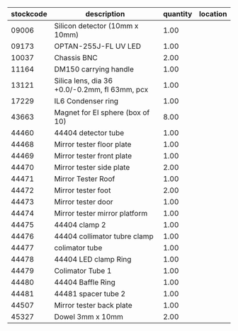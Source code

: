 |stockcode|description|quantity|location|
|---------|-----------|--------|--------|
|09006|Silicon detector (10mm x 10mm)|1.00||
|09173|OPTAN-255J-FL UV LED|1.00||
|10037|Chassis BNC|2.00||
|11164|DM150 carrying handle|1.00||
|13121|Silica lens, dia 36 +0.0/-0.2mm, fl 63mm, pcx|1.00||
|17229|IL6 Condenser ring|1.00||
|43663|Magnet for EI sphere (box of 10)|8.00||
|44460|44404 detector tube|1.00||
|44468|Mirror tester floor plate|1.00||
|44469|Mirror tester front plate|1.00||
|44470|Mirror tester side plate|2.00||
|44471|Mirror Tester Roof|1.00||
|44472|Mirror tester foot|2.00||
|44473|Mirror tester door|1.00||
|44474|Mirror tester mirror platform|1.00||
|44475|44404 clamp 2|1.00||
|44476|44404 collimator tubre clamp|1.00||
|44477|colimator tube|1.00||
|44478|44404 LED clamp Ring|1.00||
|44479|Colimator Tube 1|1.00||
|44480|44404 Baffle Ring|1.00||
|44481|44481 spacer tube 2|1.00||
|44507|Mirror tester back plate|1.00||
|45327|Dowel 3mm x 10mm|2.00||
